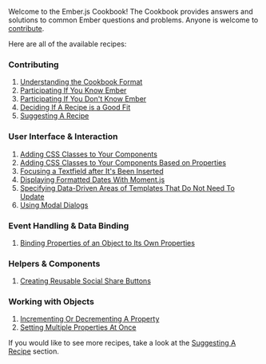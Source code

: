 Welcome to the Ember.js Cookbook! The Cookbook provides answers and solutions 
to common Ember questions and problems. Anyone is welcome to <a href="/guides/cookbook/contributing">contribute</a>.

Here are all of the available recipes:

### Contributing

1. [Understanding the Cookbook Format](/guides/cookbook/contributing/understanding_the_cookbook_format)
1. [Participating If You Know Ember](/guides/cookbook/contributing/participating_if_you_know_ember)
1. [Participating If You Don't Know Ember](/guides/cookbook/contributing/participating_if_you_dont_know_ember)
1. [Deciding If A Recipe is a Good Fit](/guides/cookbook/contributing/deciding_if_a_recipe_is_a_good_fit)
1. [Suggesting A Recipe](/guides/cookbook/contributing/suggesting_a_recipe)

### User Interface &amp; Interaction

1. [Adding CSS Classes to Your Components](/guides/cookbook/user_interface_and_interaction/adding_css_classes_to_your_components)
1. [Adding CSS Classes to Your Components Based on Properties](/guides/cookbook/user_interface_and_interaction/adding_css_classes_to_your_components_based_on_properties)
1. [Focusing a Textfield after It's Been Inserted](/guides/cookbook/user_interface_and_interaction/focusing_a_textfield_after_its_been_inserted)
1. [Displaying Formatted Dates With Moment.js](/guides/cookbook/user_interface_and_interaction/displaying_formatted_dates_with_moment_js)
1. [Specifying Data-Driven Areas of Templates That Do Not Need To Update](/guides/cookbook/user_interface_and_interaction/specifying_data_driven_areas_of_templates_that_do_not_need_to_update)
1. [Using Modal Dialogs](/guides/cookbook/user_interface_and_interaction/using_modal_dialogs)

### Event Handling &amp; Data Binding

1. [Binding Properties of an Object to Its Own Properties](/guides/cookbook/event_handling_and_data_binding/binding_properties_of_an_object_to_its_own_properties)

### Helpers &amp; Components

1. [Creating Reusable Social Share Buttons](/guides/cookbook/helpers_and_components/creating_reusable_social_share_buttons)

### Working with Objects

1. [Incrementing Or Decrementing A Property](/guides/cookbook/working_with_objects/incrementing_or_decrementing_a_property)
1. [Setting Multiple Properties At Once](/guides/cookbook/working_with_objects/setting_multiple_properties_at_once)


If you would like to see more recipes, take a look at the <a href="/guides/cookbook/contributing/suggesting_a_recipe">Suggesting A Recipe</a> section.